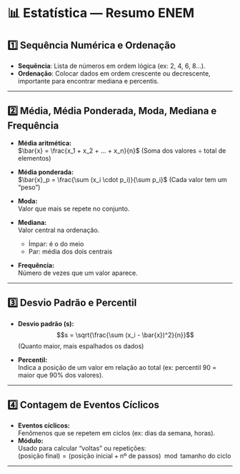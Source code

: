 # 📊 Estatística — Resumo ENEM

## 1️⃣ Sequência Numérica e Ordenação
- **Sequência**: Lista de números em ordem lógica (ex: 2, 4, 6, 8…).
- **Ordenação**: Colocar dados em ordem crescente ou decrescente, importante para encontrar mediana e percentis.

---

## 2️⃣ Média, Média Ponderada, Moda, Mediana e Frequência

- **Média aritmética:**  
  $\bar{x} = \frac{x_1 + x_2 + ... + x_n}{n}$
  (Soma dos valores ÷ total de elementos)

- **Média ponderada:**  
  $\bar{x}_p = \frac{\sum (x_i \cdot p_i)}{\sum p_i}$
  (Cada valor tem um “peso”)

- **Moda:**  
  Valor que mais se repete no conjunto.

- **Mediana:**  
  Valor central na ordenação.  
  - Ímpar: é o do meio  
  - Par: média dos dois centrais

- **Frequência:**  
  Número de vezes que um valor aparece.

---

## 3️⃣ Desvio Padrão e Percentil

- **Desvio padrão (s):**  
  $$s = \sqrt{\frac{\sum (x_i - \bar{x})^2}{n}}$$
  (Quanto maior, mais espalhados os dados)

- **Percentil:**  
  Indica a posição de um valor em relação ao total (ex: percentil 90 = maior que 90% dos valores).

---

## 4️⃣ Contagem de Eventos Cíclicos

- **Eventos cíclicos:**  
  Fenômenos que se repetem em ciclos (ex: dias da semana, horas).
- **Módulo:**  
  Usado para calcular “voltas” ou repetições:  
  $(\text{posição final}) = (\text{posição inicial} + \text{nº de passos}) \mod \text{tamanho do ciclo}$

---
